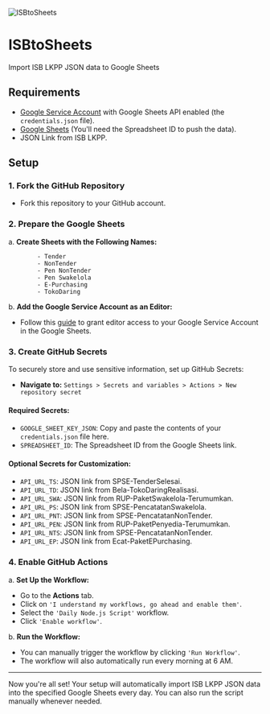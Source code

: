 ![ISBtoSheets](https://github.com/deniganda/ISBtoSheets/blob/main/Guide/ISBtoSheets.png)

# ISBtoSheets
Import ISB LKPP JSON data to Google Sheets

## Requirements
- [Google Service Account](https://github.com/deniganda/ISBtoSheets/blob/main/Guide/Google%20Service%20Account.md) with Google Sheets API enabled (the `credentials.json` file).
- [Google Sheets](https://github.com/deniganda/ISBtoSheets/blob/main/Guide/Google%20Sheets.md) (You'll need the Spreadsheet ID to push the data).
- JSON Link from ISB LKPP.

## Setup

### 1. Fork the GitHub Repository

- Fork this repository to your GitHub account.

### 2. Prepare the Google Sheets

a. **Create Sheets with the Following Names:**
``` 
        - Tender
        - NonTender
        - Pen NonTender
        - Pen Swakelola
        - E-Purchasing
        - TokoDaring
```
b. **Add the Google Service Account as an Editor:**
- Follow this [guide](https://github.com/deniganda/ISBtoSheets/blob/main/Guide/Google%20Sheets.md#how-to-add-the-google-service-account-as-an-editor-in-google-sheets) to grant editor access to your Google Service Account in the Google Sheets.

### 3. Create GitHub Secrets

To securely store and use sensitive information, set up GitHub Secrets:

- **Navigate to:** `Settings > Secrets and variables > Actions > New repository secret`

#### **Required Secrets:**
- `GOOGLE_SHEET_KEY_JSON`: Copy and paste the contents of your `credentials.json` file here.
- `SPREADSHEET_ID`: The Spreadsheet ID from the Google Sheets link.

#### **Optional Secrets for Customization:**
- `API_URL_TS`: JSON link from SPSE-TenderSelesai.
- `API_URL_TD`: JSON link from Bela-TokoDaringRealisasi.
- `API_URL_SWA`: JSON link from RUP-PaketSwakelola-Terumumkan.
- `API_URL_PS`: JSON link from SPSE-PencatatanSwakelola.
- `API_URL_PNT`: JSON link from SPSE-PencatatanNonTender.
- `API_URL_PEN`: JSON link from RUP-PaketPenyedia-Terumumkan.
- `API_URL_NTS`: JSON link from SPSE-PencatatanNonTender.
- `API_URL_EP`: JSON link from Ecat-PaketEPurchasing.

### 4. Enable GitHub Actions

a. **Set Up the Workflow:**
- Go to the **Actions** tab.
- Click on `'I understand my workflows, go ahead and enable them'`.
- Select the `'Daily Node.js Script'` workflow.
- Click `'Enable workflow'`.

b. **Run the Workflow:**
- You can manually trigger the workflow by clicking `'Run Workflow'`.
- The workflow will also automatically run every morning at 6 AM.

---

Now you're all set! Your setup will automatically import ISB LKPP JSON data into the specified Google Sheets every day. You can also run the script manually whenever needed.
